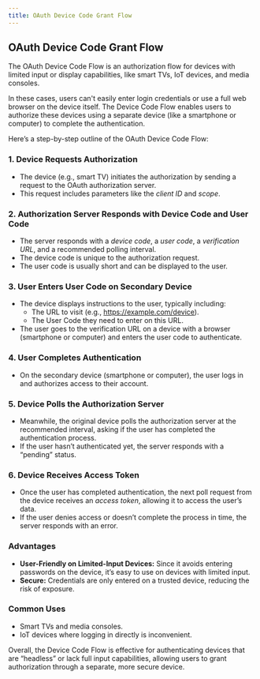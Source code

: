 ```yaml
---
title: OAuth Device Code Grant Flow
---
```


## OAuth Device Code Grant Flow

The OAuth Device Code Flow is an authorization flow for devices with limited input or display capabilities, like smart TVs, IoT devices, and media consoles. 

In these cases, users can't easily enter login credentials or use a full web browser on the device itself. The Device Code Flow enables users to authorize these devices using a separate device (like a smartphone or computer) to complete the authentication.

Here’s a step-by-step outline of the OAuth Device Code Flow:

### 1. Device Requests Authorization
   - The device (e.g., smart TV) initiates the authorization by sending a request to the OAuth authorization server.
   - This request includes parameters like the *client ID* and *scope*.

### 2. Authorization Server Responds with Device Code and User Code
   - The server responds with a *device code*, a *user code*, a *verification URL*, and a recommended polling interval.
   - The device code is unique to the authorization request.
   - The user code is usually short and can be displayed to the user.

### 3. User Enters User Code on Secondary Device
   - The device displays instructions to the user, typically including:
     - The URL to visit (e.g., https://example.com/device).
     - The User Code they need to enter on this URL.
   - The user goes to the verification URL on a device with a browser (smartphone or computer) and enters the user code to authenticate.

### 4. User Completes Authentication
   - On the secondary device (smartphone or computer), the user logs in and authorizes access to their account.

### 5. Device Polls the Authorization Server
   - Meanwhile, the original device polls the authorization server at the recommended interval, asking if the user has completed the authentication process.
   - If the user hasn’t authenticated yet, the server responds with a “pending” status.

### 6. Device Receives Access Token
   - Once the user has completed authentication, the next poll request from the device receives an *access token*, allowing it to access the user’s data.
   - If the user denies access or doesn’t complete the process in time, the server responds with an error.

### Advantages
   - **User-Friendly on Limited-Input Devices:** Since it avoids entering passwords on the device, it’s easy to use on devices with limited input.
   - **Secure:** Credentials are only entered on a trusted device, reducing the risk of exposure.

### Common Uses
   - Smart TVs and media consoles.
   - IoT devices where logging in directly is inconvenient.

Overall, the Device Code Flow is effective for authenticating devices that are “headless” or lack full input capabilities, allowing users to grant authorization through a separate, more secure device.

